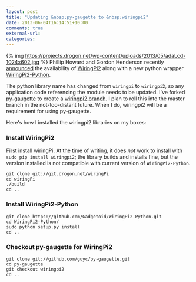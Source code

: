 ```yaml
---
layout: post
title: "Updating &nbsp;py-gaugette to &nbsp;wiringpi2"
date: 2013-06-04T16:14:51+10:00
comments: true
external-url: 
categories: 
---
```


{% img https://projects.drogon.net/wp-content/uploads/2013/05/adaLcd-1024x602.jpg %}
Phillip Howard and Gordon Henderson recently [announced](http://pi.gadgetoid.com/post/039-wiringpi-version-2-with-extra-python)
the availability of [WiringPi2](http://wiringpi.com/) along with a new python wrapper
[WiringPi2-Python](https://github.com/Gadgetoid/WiringPi2-Python).

The python library name has changed from ```wiringpi``` to ```wiringpi2```, so any application
code referencing the module needs to be updated.
I've forked [py-gaugette](https://github.com/guyc/py-gaugette) to create
a [wiringpi2 branch](https://github.com/guyc/py-gaugette/tree/wiringpi2).  I plan to roll
this into the master branch in the not-too-distant future.  When I do, wiringpi2 will
be a requirement for using py-gaugette.

Here's how I installed the wiringpi2 libraries on my boxes:

### Install WiringPi2

First install wiringPi.  At the time of writing, it does _not_ work to install
with `sudo pip install wiringpi2`; the library builds and installs fine, but
the version installed is not compatible with current version of `WiringPi2-Python`.

```
git clone git://git.drogon.net/wiringPi
cd wiringPi
./build
cd ..
```

### Install WiringPi2-Python

```
git clone https://github.com/Gadgetoid/WiringPi2-Python.git
cd WiringPi2-Python/
sudo python setup.py install
cd ..
```

### Checkout py-gaugette for WiringPi2

```
git clone git://github.com/guyc/py-gaugette.git
cd py-gaugette
git checkout wiringpi2
cd ..
```



